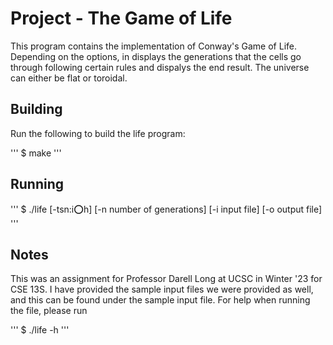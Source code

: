 # Project - The Game of Life

This program contains the implementation of Conway's Game of Life. Depending on the options, in displays the generations that the cells go through following certain rules and dispalys the end result. The universe can either be flat or toroidal.

## Building 

Run the following to build the life program:


'''
$ make
'''

## Running

'''
$ ./life [-tsn:i:o:h] [-n number of generations] [-i input file] [-o output file]
'''

## Notes

This was an assignment for Professor Darell Long at UCSC in Winter '23 for CSE 13S. I have provided the sample input files we were 
provided as well, and this can be found under the sample input file. For help when running the file, please run


'''
$ ./life -h
'''


